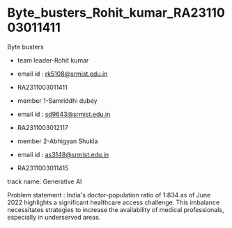 # Byte_busters_Rohit_kumar_RA2311003011411

Byte busters

- team leader-Rohit kumar
- email id : rk5108@srmist.edu.in
- RA2311003011411

- member 1-Samriddhi dubey
- email id : sd9643@srmist.edu.in
- RA2311003012117
  
- member 2-Abhigyan Shukla
- email id : as3148@srmist.edu.in
- RA2311003011415

track name: Generative AI

Problem statement : India's doctor-population ratio of 1:834 as of June 2022 highlights a significant healthcare access challenge. This imbalance necessitates strategies to increase the availability of medical professionals, especially in underserved areas.
